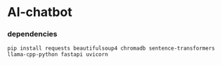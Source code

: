 # AI-chatbot

### dependencies

`pip install requests beautifulsoup4 chromadb sentence-transformers llama-cpp-python fastapi uvicorn`

